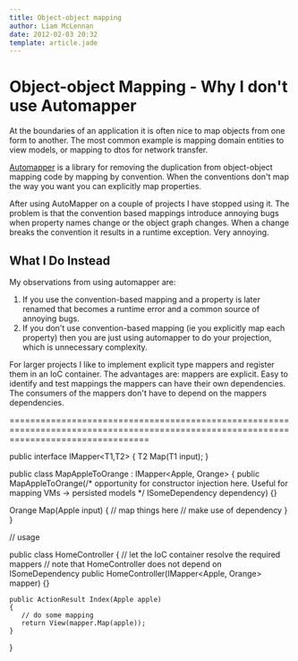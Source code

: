 ```yaml
---
title: Object-object mapping
author: Liam McLennan
date: 2012-02-03 20:32
template: article.jade
---
```


Object-object Mapping - Why I don't use Automapper
=================================================

At the boundaries of an application it is often nice to map objects from one form to another. The most common example is mapping domain entities to view models, or mapping to dtos for network transfer. 

[Automapper](https://github.com/AutoMapper/AutoMapper/wiki/Getting-started) is a library for removing the duplication from object-object mapping code by mapping by convention. When the conventions don't map the way you want you can explicitly map properties. 

After using AutoMapper on a couple of projects I have stopped using it. The problem is that the convention based mappings introduce annoying bugs when property names change  or the object graph changes. When a change breaks the convention it results in a runtime exception. Very annoying. 

What I Do Instead
-----------------

My observations from using automapper are:

1. If you use the convention-based mapping and a property is later renamed that becomes a runtime error and a common source of annoying bugs. 
2. If you don't use convention-based mapping (ie you explicitly map each property) then you are just using automapper to do your projection, which is unnecessary complexity.

For larger projects I like to implement explicit type mappers and register them in an IoC container. The advantages are:
mappers are explicit. Easy to identify and test mappings
the mappers can have their own dependencies. The consumers of the mappers don't have to depend on the mappers dependencies.

=======================================================================================================================================


public interface IMapper<T1,T2> 
{
    T2 Map(T1 input);
}

public class MapAppleToOrange : IMapper<Apple, Orange> 
{
   public MapAppleToOrange(/* opportunity for constructor injection here. Useful for mapping VMs -> persisted models */ ISomeDependency dependency) 
   {} 
   
   Orange Map(Apple input) 
   {
       // map things here
       // make use of dependency
   }
}

// usage

public class HomeController
{
    // let the IoC container resolve the required mappers
    // note that HomeController does not depend on ISomeDependency 
    public HomeController(IMapper<Apple, Orange> mapper) 
    {}

    public ActionResult Index(Apple apple) 
    {
       // do some mapping
       return View(mapper.Map(apple));
    }
}